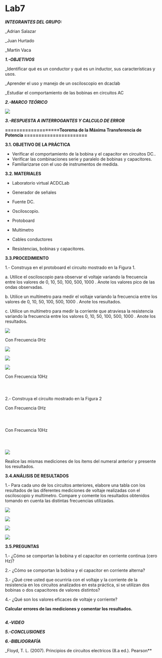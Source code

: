 # Lab7
***INTEGRANTES DEL GRUPO:***

_Adrian Salazar

_Juan Hurtado

_Martin Vaca

***1.-OBJETIVOS***

_Identificar qué es un conductor y qué es un inductor, sus características y usos.

_Aprender el uso y manejo de un osciloscopio en dcaclab

_Estudiar el comportamiento de las bobinas en circuitos AC

***2.-MARCO TEÓRICO***

![](https://github.com/smvaca2/Lab7/blob/3acf86b5d05365ad79a799d7161147440bc740ab/teoria.PNG)

***3.-RESPUESTA A INTERROGANTES Y CALCULO DE ERROR***

**===================Teorema de la Máxima Transferencia de Potencia ======================**

**3.1. OBJETIVO DE LA PRÁCTICA**

- Verificar el comportamiento de la bobina y el capacitor en circuitos DC..
- Verificar las combinaciones serie y paralelo de bobinas y capacitores.
- Familiarizarse con el uso de instrumentos de medida.

**3.2. MATERIALES**

- Laboratorio virtual ACDCLab

- Generador de señales

- Fuente DC.

- Osciloscopio.

- Protoboard

- Multímetro

- Cables conductores

- Resistencias, bobinas y capacitores.

**3.3.PROCEDIMIENTO**

1.- Construya en el protoboard el circuito mostrado en la Figura 1.

a. Utilice el osciloscopio para observar el voltaje  variando la frecuencia entre los
valores de 0, 10, 50, 100, 500, 1000 . Anote los valores pico de las ondas observadas.

b. Utilice un multímetro para medir el voltaje  variando la frecuencia entre los valores
de 0, 10, 50, 100, 500, 1000 . Anote los resultados.

c. Utilice un multímetro para medir la corriente que atraviesa la resistencia variando la
frecuencia entre los valores 0, 10, 50, 100, 500, 1000 . Anote los resultados.

![](https://github.com/smvaca2/Lab7/blob/3acf86b5d05365ad79a799d7161147440bc740ab/c1.PNG)

Con Frecuencia 0Hz

![](https://github.com/smvaca2/Lab7/blob/1a01a28e509a1df99570dd645a76557de631c135/WhatsApp%20Image%202022-08-17%20at%206.55.03%20PM.jpeg)

![](https://github.com/smvaca2/Lab7/blob/1a01a28e509a1df99570dd645a76557de631c135/WhatsApp%20Image%202022-08-17%20at%206.55.03%20PM%20(2).jpeg)

![](https://github.com/smvaca2/Lab7/blob/1a01a28e509a1df99570dd645a76557de631c135/WhatsApp%20Image%202022-08-17%20at%206.55.03%20PM%20(1).jpeg)

Con Frecuencia 10Hz

![]()

![]()

![]()

2.- Construya el circuito mostrado en la Figura 2

Con Frecuencia 0Hz

![]()

![]()

![]()

Con Frecuencia 10Hz

![]()

![]()

![]()


![](https://github.com/smvaca2/Lab7/blob/3acf86b5d05365ad79a799d7161147440bc740ab/c2.PNG)

Realice las mismas mediciones de los ítems del numeral anterior y presente los resultados.

**3.4.ANÁLISIS DE RESULTADOS**

1.- Para cada uno de los circuitos anteriores, elabore una tabla con los resultados de las
diferentes mediciones de voltaje realizadas con el osciloscopio y multímetro. Compare y
comente los resultados obtenidos tomando en cuenta las distintas frecuencias utilizadas.

![](https://github.com/smvaca2/Lab7/blob/14e56b1ca7758880aa98fa901a20a8aece7685e0/TC1.PNG)

![](https://github.com/smvaca2/Lab7/blob/4e83f4c5329419f703d959d422374cb20f9708e4/TC2.PNG)

![](https://github.com/smvaca2/Lab7/blob/4e83f4c5329419f703d959d422374cb20f9708e4/TI1.PNG)

![](https://github.com/smvaca2/Lab7/blob/4e83f4c5329419f703d959d422374cb20f9708e4/TI2.PNG)

**3.5.PREGUNTAS**

1.- ¿Cómo se comportan la bobina y el capacitor en corriente continua (cero Hz)?

2.- ¿Cómo se comportan la bobina y el capacitor en corriente alterna?

3.- ¿Qué cree usted que ocurriría con el voltaje  y la corriente de la resistencia en los
circuitos analizados en esta práctica, si se utilizan dos bobinas o dos capacitores de valores
distintos?

4.- ¿Qué son los valores eficaces de voltaje y corriente?

**Calcular errores de las mediciones y comentar los resultados.**

![]()

***4.-VIDEO***



***5.-CONCLUSIONES***


***6.-BIBLIOGRAFÍA***

_Floyd, T. L. (2007). Principios de circuitos electricos (8.a ed.). Pearson**
